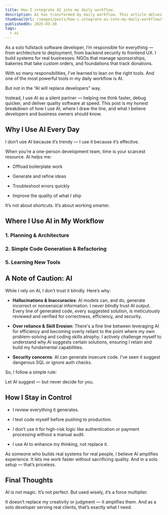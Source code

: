 ```yaml
---
title: How I integrate AI into my daily workflow.
description: AI has transformed my daily workflow. This article delves into the practical, day-to-day applications of AI tools in my workflow.
thumbnailUrl: /images/posts/how-i-integrate-ai-into-my-daily-workflow/thumbnail.png
publishedOn: 2025-03-30
tags:
  - ai
---
```


As a solo fullstack software developer, I’m responsible for everything — from architecture to deployment, from backend security to frontend UX. I build 
systems for real businesses: NGOs that manage sponsorships, bakeries that take custom orders, and foundations that track donations.

With so many responsibilities, I’ve learned to lean on the right tools. And one of the most powerful tools in my daily workflow is AI.

But not in the “AI will replace developers” way.

Instead, I use AI as a silent partner — helping me think faster, debug quicker, and deliver quality software at speed. This post is my honest 
breakdown of how I use AI, where I draw the line, and what I believe developers and business owners should know.

## Why I Use AI Every Day
I don’t use AI because it’s trendy — I use it because it’s effective.

When you’re a one-person development team, time is your scarcest resource. AI helps me:

- Offload boilerplate work

- Generate and refine ideas

- Troubleshoot errors quickly

- Improve the quality of what I ship

It’s not about shortcuts. It’s about working smarter.

## Where I Use AI in My Workflow

### 1. Planning & Architecture

### 2. Simple Code Generation & Refactoring

### 5. Learning New Tools

## A Note of Caution: AI

While I rely on AI, I don’t trust it blindly. Here’s why:

- **Hallucinations & Inaccuracies**: AI models can, and do, generate incorrect or nonsensical information. I never blindly trust AI output. Every line of generated code, every suggested solution, is meticulously reviewed and verified for correctness, efficiency, and security.

- **Over reliance & Skill Erosion**: There's a fine line between leveraging AI for efficiency and becoming overly reliant to the point where my own problem-solving and coding skills atrophy. I actively challenge myself to understand why AI suggests certain solutions, ensuring I retain and build my fundamental capabilities.

- **Security concerns**: AI can generate insecure code. I’ve seen it suggest dangerous SQL or ignore auth checks.

So, I follow a simple rule:

Let AI suggest — but never decide for you.

## How I Stay in Control

- I review everything it generates.

- I test code myself before pushing to production.

- I don’t use it for high-risk logic like authentication or payment processing without a manual audit.

- I use AI to enhance my thinking, not replace it.

As someone who builds real systems for real people, I believe AI amplifies experience. It lets me work faster without sacrificing quality. And in a solo setup — that’s priceless.

## Final Thoughts

AI is not magic. It’s not perfect. But used wisely, it’s a force multiplier.

It doesn’t replace my creativity or judgment — it amplifies them. And as a solo developer serving real clients, that’s exactly what I need.